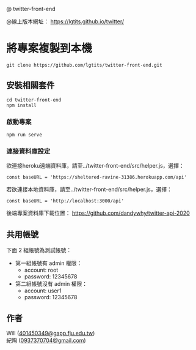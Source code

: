 @ twitter-front-end

@線上版本網址：
https://lgtits.github.io/twitter/

# 將專案複製到本機
```
git clone https://github.com/lgtits/twitter-front-end.git
```

## 安裝相關套件
```
cd twitter-front-end
npm install
```

### 啟動專案
```
npm run serve
```

### 連接資料庫設定
欲連接heroku遠端資料庫，請至../twitter-front-end/src/helper.js，選擇：
```
const baseURL = 'https://sheltered-ravine-31386.herokuapp.com/api'
```
若欲連接本地資料庫，請至../twitter-front-end/src/helper.js，選擇：
```
const baseURL = 'http://localhost:3000/api'
```
後端專案資料庫下載位置：
https://github.com/dandywhy/twitter-api-2020



## 共用帳號
下面 2 組帳號為測試帳號：
* 第一組帳號有 admin 權限：
  * account: root
  * password: 12345678
* 第二組帳號沒有 admin 權限：
  * account: user1
  * password: 12345678


## 作者
Will (401450349@gapp.fju.edu.tw)  
紀陶 (0937370704@gmail.com)

